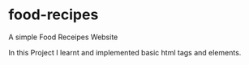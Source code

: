 # food-recipes
A simple Food Receipes Website

In this Project I learnt and implemented basic html tags and elements.
